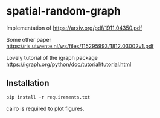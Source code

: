 # spatial-random-graph
Implementation of https://arxiv.org/pdf/1911.04350.pdf

Some other paper https://ris.utwente.nl/ws/files/115295993/1812.03002v1.pdf

Lovely tutorial of the igraph package
https://igraph.org/python/doc/tutorial/tutorial.html
## Installation
```
pip install -r requirements.txt

```
cairo is required to plot figures. 

